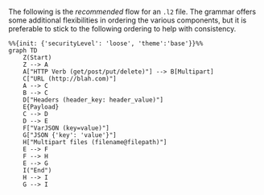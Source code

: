 The following is the *recommended* flow for an `.l2` file. The grammar offers some additional flexibilities in ordering the various components, but it is preferable to
stick to the following ordering to 
help with consistency.

```mermaid
%%{init: {'securityLevel': 'loose', 'theme':'base'}}%%
graph TD
	Z(Start)
	Z --> A
    A["HTTP Verb (get/post/put/delete)"] --> B[Multipart]
	C["URL (http://blah.com)"]
	A --> C
	B --> C
	D["Headers (header_key: header_value)"]
	E{Payload}
	C --> D
	D --> E
	F["VarJSON (key=value)"]
	G["JSON {'key': 'value'}"]
	H["Multipart files (filename@filepath)"]
	E --> F
	F --> H
	E --> G
	I("End")
	H --> I
	G --> I
```
